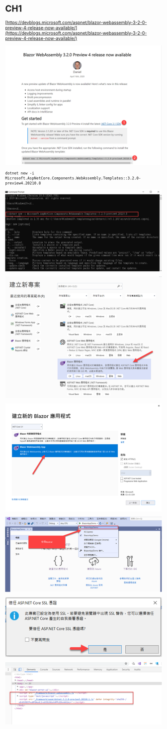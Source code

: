 # CH1



[https://devblogs.microsoft.com/aspnet/blazor-webassembly-3-2-0-preview-4-release-now-available/](https://devblogs.microsoft.com/aspnet/blazor-webassembly-3-2-0-preview-4-release-now-available/)

![](../../.gitbook/assets/image%20%28215%29.png)

```text
dotnet new -i Microsoft.AspNetCore.Components.WebAssembly.Templates::3.2.0-preview4.20210.8
```

![](../../.gitbook/assets/image%20%28436%29.png)

![](../../.gitbook/assets/image%20%28220%29.png)

![](../../.gitbook/assets/image%20%28207%29.png)

![](../../.gitbook/assets/image%20%2874%29.png)

![](../../.gitbook/assets/image%20%28357%29.png)



![](../../.gitbook/assets/image%20%28460%29.png)

